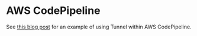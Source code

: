 # AWS CodePipeline
See [this blog post][blog] for an example of using Tunnel within AWS CodePipeline.

[blog]: https://aws.amazon.com/blogs/containers/scanning-images-with-tunnel-in-an-aws-codepipeline/

